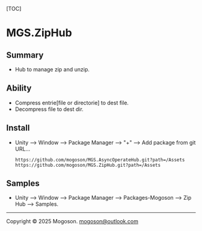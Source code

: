 [TOC]

# MGS.ZipHub

## Summary
- Hub to manage zip and unzip.


## Ability
- Compress entrie[file or directorie] to dest file.
- Decompress file to dest dir.

## Install

- Unity --> Window --> Package Manager --> "+" --> Add package from git URL...

  ```text
  https://github.com/mogoson/MGS.AsyncOperateHub.git?path=/Assets
  https://github.com/mogoson/MGS.ZipHub.git?path=/Assets
  ```

## Samples

- Unity --> Window --> Package Manager --> Packages-Mogoson --> Zip Hub --> Samples.

---

Copyright © 2025 Mogoson.	mogoson@outlook.com